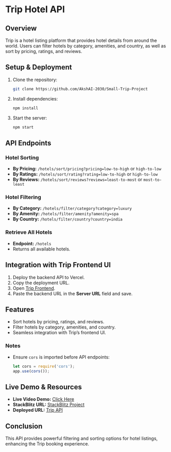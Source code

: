 # Trip Hotel API

## Overview
Trip is a hotel listing platform that provides hotel details from around the world. Users can filter hotels by category, amenities, and country, as well as sort by pricing, ratings, and reviews.

## Setup & Deployment
1. Clone the repository:
   ```sh
   git clone https://github.com/AkshAI-2030/Small-Trip-Project
   ```
2. Install dependencies:
   ```sh
   npm install
   ```
3. Start the server:
   ```sh
   npm start
   ```

## API Endpoints
### Hotel Sorting
- **By Pricing:** `/hotels/sort/pricing?pricing=low-to-high` or `high-to-low`
- **By Ratings:** `/hotels/sort/rating?rating=low-to-high` or `high-to-low`
- **By Reviews:** `/hotels/sort/reviews?reviews=least-to-most` or `most-to-least`

### Hotel Filtering
- **By Category:** `/hotels/filter/category?category=luxury`
- **By Amenity:** `/hotels/filter/amenity?amenity=spa`
- **By Country:** `/hotels/filter/country?country=india`

### Retrieve All Hotels
- **Endpoint:** `/hotels`
- Returns all available hotels.

## Integration with Trip Frontend UI
1. Deploy the backend API to Vercel.
2. Copy the deployment URL.
3. Open [Trip Frontend](https://bd2-hotel-listing.vercel.app/).
4. Paste the backend URL in the **Server URL** field and save.

## Features
- Sort hotels by pricing, ratings, and reviews.
- Filter hotels by category, amenities, and country.
- Seamless integration with Trip’s frontend UI.

### Notes
- Ensure `cors` is imported before API endpoints:
  ```javascript
  let cors = require('cors');
  app.use(cors());
  ```

## Live Demo & Resources
- **Live Video Demo:** [Click Here](#)
- **StackBlitz URL:** [StackBlitz Project](https://stackblitz.com/~/github.com/AkshAI-2030/Small-Trip-Project)
- **Deployed URL:** [Trip API](https://small-trip-project-akshay.vercel.app/)

## Conclusion
This API provides powerful filtering and sorting options for hotel listings, enhancing the Trip booking experience.

